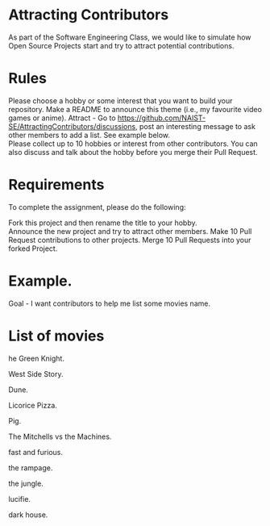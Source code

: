 # Attracting Contributors
As part of the Software Engineering Class, we would like to simulate how Open Source Projects start and try to attract potential contributions.

# Rules
Please choose a hobby or some interest that you want to build your repository. 
Make a README to announce this theme (i.e., my favourite video games or anime). 
Attract - Go to https://github.com/NAIST-SE/AttractingContributors/discussions, post an interesting message to ask other members to add a list. See example below.  
Please collect up to 10 hobbies or interest from other contributors. You can also discuss and talk about the hobby before you merge their Pull Request.   

# Requirements
To complete the assignment, please do the following:  

Fork this project and then rename the title to your hobby.   
Announce the new project and try to attract other members. 
Make 10 Pull Request contributions to other projects. 
Merge 10 Pull Requests into your forked Project. 

# Example.
Goal - I want contributors to help me list some movies name. 

# List of movies

he Green Knight. 

West Side Story.  

Dune. 

Licorice Pizza.     

Pig. 

The Mitchells vs the Machines. 

fast and furious. 

the rampage. 

the jungle. 

lucifie. 

dark house. 
